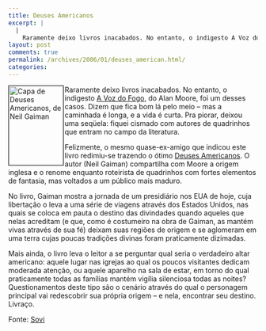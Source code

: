 ```yaml
---
title: Deuses Americanos
excerpt: |
  |
    Raramente deixo livros inacabados. No entanto, o indigesto A Voz do Fogo, do Alan Moore, foi um desses casos. Dizem que fica bom lá pelo meio - mas a caminhada é longa, e a vida é curta. Pra piorar, deixou...
layout: post
comments: true
permalink: /archives/2006/01/deuses_american.html/
categories:
---
```

<img title="Capa de Deuses Americanos, de Neil Gaiman" src="//chester.me/archives/img/deuses_americanos.jpg" width="110" height="160" align="left" style="margin-right: 2px" border="1" />Raramente deixo livros inacabados. No entanto, o indigesto [A Voz do Fogo][1], do Alan Moore, foi um desses casos. Dizem que fica bom lá pelo meio &#8211; mas a caminhada é longa, e a vida é curta. Pra piorar, deixou uma seqüela: fiquei cismado com autores de quadrinhos que entram no campo da literatura.

Felizmente, o mesmo quase-ex-amigo que indicou este livro redimiu-se trazendo o ótimo [Deuses Americanos][2]. O autor (Neil Gaiman) compartilha com Moore a origem inglesa e o renome enquanto roteirista de quadrinhos com fortes elementos de fantasia, mas voltados a um público mais maduro.

No livro, Gaiman mostra a jornada de um presidiário nos EUA de hoje, cuja libertação o leva a uma série de viagens através dos Estados Unidos, nas quais se coloca em pauta o destino das divindades quando aqueles que nelas acreditam (e que, como é costumeiro na obra de Gaiman, as mantém vivas através de sua fé) deixam suas regiões de origem e se aglomeram em uma terra cujas poucas tradições divinas foram praticamente dizimadas.

Mais ainda, o livro leva o leitor a se perguntar qual seria o verdadeiro altar americano: aquele lugar nas igrejas ao qual os poucos visitantes dedicam moderada atenção, ou aquele aparelho na sala de estar, em torno do qual praticamente todas as famílias mantém vigília silenciosa todas as noites? Questionamentos deste tipo são o cenário através do qual o personagem principal vai redescobrir sua própria origem &#8211; e nela, encontrar seu destino. Livraço.

Fonte: [Sovi][3]

 [1]: http://compare.buscape.com.br/prod_unico?idu=1858719384&#038;pos=2&#038;site_origem=11642&#038;pos=2
 [2]: http://compare.buscape.com.br/prod_unico?idu=1858719359&#038;kw=deuses+americanos&#038;ordem=prec&#038;pagina=1&#038;site_origem=11642
 [3]: http://www.orkut.com/Profile.aspx?uid=1871319699226069040
